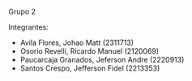 Grupo 2 

Integrantes:

- Avila Flores, Johao Matt (2311713)
- Osorio Revelli, Ricardo Manuel (2120069)
- Paucarcaja Granados, Jeferson Andre (2220913)
- Santos Crespo, Jefferson Fidel (2213353)
